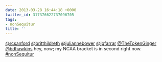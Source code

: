 ```yaml
---
date: 2013-03-28 16:44:18 +0000
twitter_id: 317376622737096705
tags:
- nonSequitur
title: ''
---
```




[@rcsanford](https://twitter.com/rcsanford) [@britthildreth](https://twitter.com/britthildreth) [@juliannebower](https://twitter.com/juliannebower) [@lgfarrar](https://twitter.com/lgfarrar) [@TheTokenGinger](https://twitter.com/TheTokenGinger) [@bdhawkins](https://twitter.com/bdhawkins) hey, now; my NCAA bracket is in second right now. [#nonSequitur](https://twitter.com/hashtag/nonSequitur)
